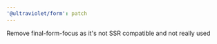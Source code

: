 ```yaml
---
'@ultraviolet/form': patch
---
```


Remove final-form-focus as it's not SSR compatible and not really used
